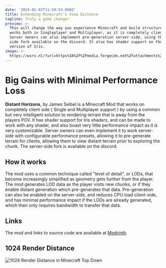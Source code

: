 ```yaml
---
date: '2024-01-03T11:50:54.000Z'
title: Extending Minecraft's View Distance
tagline: Truly a game changer
preview: >-
  This will change the way you experience Minecraft and build structures. This
  works both in Singleplayer and Multiplayer, as it is completely client side.
  Server owners can also implement pre-generation server-side, using the server
  side fork available on the discord. It also has shader support on the latest
  version of Iris.
image: >-
  https://wsrv.nl/?url=https%3A%2F%2Fmedia.forgecdn.net%2Fattachments%2F431%2F564%2Fcliff-side-2.png&n=-1
---
```


# Big Gains with Minimal Performance Loss

**Distant Horizons**, by James Seibel is a Minecraft Mod that works on completely client side ( Single and Multiplayer support ) by using a common but very intelligent solution to rendering terrain that is away from the players POV. It has shader support for Iris shaders, and can be made to work with any shader, and also boast very little performance impact as it is very customizable. Server owners can even implement it to work server-side with configurable performance presets, allowing it to pre-generate terrain for clients, allowing them to view distant terrain prior to exploring the chunk. The server-side fork is available on the discord.

## How it works

The mod uses a common technique called "level of detail", or LODs, that become increasingly simplified as geometry gets further from the player. The mod generates LOD data as the player visits new chunks, or if they enable distant generation which pre-generates that data. Pre-generation can also be enabled on the server-side, and reduces CPU load client-side, and has minimal performance impact if the LODs are already generated, which then only requires bandwidth to transfer that data.

## Links

The mod and links to source code are available at [Modrinth](https://modrinth.com/mod/distanthorizons/gallery).

## 1024 Render Distance

![1024 Render Distance in Minecraft Top Down](https://cdn.modrinth.com/data/uCdwusMi/images/8a194aa0cdd60a695550eb53110a6f61d880db57.jpeg)

